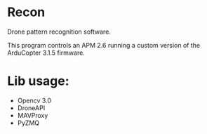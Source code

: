 # Recon
Drone pattern recognition software.

This program controls an APM 2.6 running a custom version of the ArduCopter 3.1.5 firmware.

# Lib usage:

 - Opencv 3.0
 - DroneAPI
 - MAVProxy
 - PyZMQ


